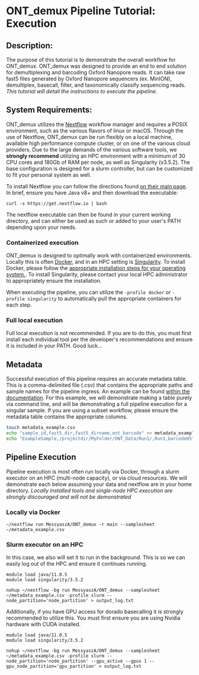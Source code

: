 # ONT_demux Pipeline Tutorial: Execution
## Description:
The purpose of this tutorial is to demonstrate the overall workflow for ONT_demux. ONT_demux was designed to provide an end to end solution for demultiplexing and barcoding Oxford Nanopore reads. It can take raw fast5 files generated by Oxford Nanopore sequencers (ex. MinION), demultiplex, basecall, filter, and taxonomically classify sequencing reads. 
*This tutorial will detail the instructions to execute the pipeline.*

## System Requirements:
ONT_demux utilizes the [Nextflow](https://www.nextflow.io/) workflow manager and requires a POSIX environment, such as the various flavors of linux or macOS. Through the use of Nextflow, ONT_demux can be run flexibly on a local machine, available high performance compute cluster, or on one of the various cloud providers. Due to the large demands of the various software tools, we **strongly recommend** utilizing an HPC environment with a minimum of 30 CPU cores and 180Gb of RAM per node, as well as Singularity (v3.5.2). The base configuration is designed for a slurm controller, but can be customized to fit your personal system as well. 

To install Nextflow you can follow the directions found [on their main page](https://www.nextflow.io/). In brief, ensure you have Java v8+ and then download the executable:
```
curl -s https://get.nextflow.io | bash
```
The nextflow executable can then be found in your current working directory, and can either be used as such or added to your user's PATH depending upon your needs. 
### Containerized execution
ONT_demux is designed to optimally work with containerized environments. Locally this is often [Docker](https://www.docker.com/), and in an HPC setting is [Singularity](https://sylabs.io/singularity/). To install Docker, please follow the [appropriate installation steps for your operating system.](https://docs.docker.com/get-docker/). To install Singularity, please contact your local HPC administrator to appropriately ensure the installation. 

When executing the pipeline, you can utilize the ```-profile docker``` or ```-profile singularity``` to automatically pull the appropriate containers for each step. 

### Full local execution
Full local execution is not recommended. If you are to do this, you must first install each individual tool per the developer's recommendations and ensure it is included in your PATH. Good luck...

## Metadata
Successful execution of this pipeline requires an accurate metadata table. This is a comma-delimited file (.csv) that contains the appropriate paths and sample names for the pipeline ingress. An example can be found [within the documentation](https://github.com/MessyaszA/ONT_demux/blob/main/docs/example_metadata.csv). For this example, we will demonstrate making a table purely via command line, and will be demonstrating a full pipeline execution for a singular sample. If you are using a subset workflow, please ensure the metadata table contains the appropriate columns. 

```bash
touch metadata_example.csv
echo "sample_id,fast5_dir,fast5_dirname,ont_barcode" >> metadata_example.csv
echo "ExampleSample,/projectdir/MyFolder/ONT_Data/Run1/,Run1,barcode05" >> metadata_example.csv
```

## Pipeline Execution
Pipeline execution is most often run locally via Docker, through a slurm executor on an HPC (multi-node capacity), or via cloud resources. We will demonstrate each below assuming your data and nextflow are in your home directory. *Locally installed tools and single-node HPC execution are strongly discouraged and will not be demonstrated*

### Locally via Docker
```
~/nextflow run MessyaszA/ONT_demux -r main --samplesheet ~/metadata_example.csv
```

### Slurm executor on an HPC
In this case, we also will set it to run in the background. This is so we can easily log out of the HPC and ensure it continues running. 
```
module load java/11.0.5
module load singularity/3.5.2

nohup ~/nextflow -bg run MessyaszA/ONT_demux --samplesheet ~/metadata_example.csv -profile slurm --node_partition='node_partition' > output_log.txt
```

Additionally, if you have GPU access for dorado basecalling it is strongly recommended to utilize this. You must first ensure you are using Nvidia hardware with CUDA installed. 
```
module load java/11.0.5
module load singularity/3.5.2

nohup ~/nextflow -bg run MessyaszA/ONT_demux --samplesheet ~/metadata_example.csv -profile slurm --node_partition='node_partition' --gpu_active --gpus 1 --gpu_node_partition='gpu_partition' > output_log.txt
```
